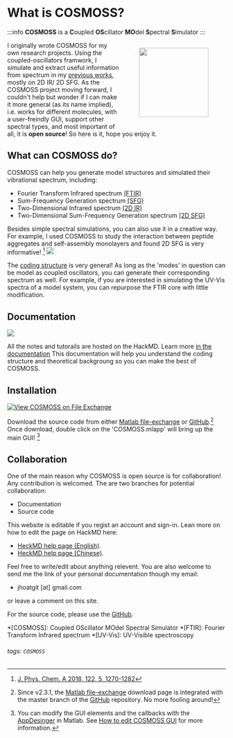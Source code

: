 What is COSMOSS?
===
:::info
**COSMOSS** is a **C**oupled **OS**cillator **MO**del **S**pectral **S**imulator
:::


<figure style="float:right;">
    <img src="https://i.imgur.com/HOQWa4m.png" align="right" width="160" height="160">
</figure>

I originally wrote COSMOSS for my own research projects. Using the coupled-oscillators framwork, I simulate and extract useful information from spectrum in my [previous works](https://scholar.google.com/citations?user=O8Y6wd8AAAAJ&hl=en&authuser=1), mostly on 2D IR/ 2D SFG. As the COSMOSS project moving forward, I couldn't help but wonder if I can make it more general (as its name implied), i.e. works for different molecules, with a user-freindly GUI, support other spectral types, and most important of all, it is **open source**! So here is it, hope you enjoy it.   

## What can COSMOSS do?
COSMOSS can help you generate model structures and simulated their vibrational spectrum, including:

- Fourier Transform Infrared spectrum [(FTIR)](https://en.wikipedia.org/wiki/Fourier-transform_infrared_spectroscopy)
- Sum-Frequency Generation spectrum [(SFG)](https://en.wikipedia.org/wiki/Sum_frequency_generation_spectroscopy)
- Two-Dimensional Infrared spectrum [(2D IR)](https://en.wikipedia.org/wiki/Two-dimensional_infrared_spectroscopy)
- Two-Dimensional Sum-Frequency Generation spectrum [(2D SFG)](https://zanni.chem.wisc.edu/2d-sfg-spectroscopy/)

Besides simple spectral simulations, you can also use it in a creative way. For example, I used COSMOSS to study the interaction between peptide aggregates and self-assembly monolayers and found 2D SFG is very informative! [^Ref_Paper_1] 
![](https://i.imgur.com/5M4loNP.gif)

[^Ref_Paper_1]: [J. Phys. Chem. A 2018, 122, 5, 1270-1282](https://pubs.acs.org/doi/abs/10.1021/acs.jpca.7b11934)

The [coding structure](/Vwfo8DgmQL2Ya_ryUYd06w) is very general! As long as the 'modes' in question can be model as  coupled oscillators, you can generate their corresponding spectrum as well. For example, if you are interested in simulating the UV-Vis spectra of a model system, you can repurpose the FTIR core with little modification. 


Documentation
---
![](https://i.imgur.com/pDJrSvz.jpg)

All the notes and tutorails are hosted on the HackMD. Learn more [in the documentation](https://hackmd.io/@jjh/COSMOSS) This documentation will help you understand the coding structure and theoretical backgroung so you can make the best of COSMOSS.




Installation
---
[![View COSMOSS on File Exchange](https://www.mathworks.com/matlabcentral/images/matlab-file-exchange.svg)](https://www.mathworks.com/matlabcentral/fileexchange/64433-cosmoss)

Download the source code from either [Matlab file-exchange](https://www.mathworks.com/matlabcentral/fileexchange/64433-cosmoss) or [GitHub](https://github.com/JJ-Ho/COSMOSS).[^Download] Once download, double click on the 'COSMOSS.mlapp' will bring up the main GUI! [^mlapp]

Collaboration
---
One of the main reason why COSMOSS is open source is for collaboration! Any contribution is welcomed. The are two branches for potential collaboration:

- Documentation
- Source code

This website is editable if you regist an account and sign-in.  Lean more on how to edit the page on HackMD here: 
- [HeckMD help page (English)](https://hackmd.io/c/tutorials/%2Fs%2Ftutorials). 
- [HeckMD help page (Chinese)](https://hackmd.io/c/tutorials-tw/%2Fs%2Ftutorials-tw). 

Feel free to write/edit about anything relevent. You are also welcome to send me the link of your personal documentation though my email: 

- jhoatgit [at] gmail.com

or leave a comment on this site. 

For the source code, please use the [GitHub](https://github.com/JJ-Ho/COSMOSS).


*[COSMOSS]: Coupled OScillator MOdel Spectral Simulator
*[FTIR]: Fourier Transform Infrared spectrum
*[UV-Vis]: UV-Visible spectroscopy

[^Download]:Since v2.3.1, the [Matlab file-exchange](https://www.mathworks.com/matlabcentral/fileexchange/64433-cosmoss) download page is integrated with the master branch of the [GitHub](https://github.com/JJ-Ho/COSMOSS) repository. No more fooling around!

[^mlapp]: You can modify the GUI elements and the callbacks with the [AppDesinger](https://www.mathworks.com/videos/app-designer-overview-1510748719083.html) in Matlab. See [How to edit COSMOSS GUI](/Vy7kwQ4WTHGCOLoZqNPhnw?sync=&type=) for more information.

###### tags: `COSMOSS`



